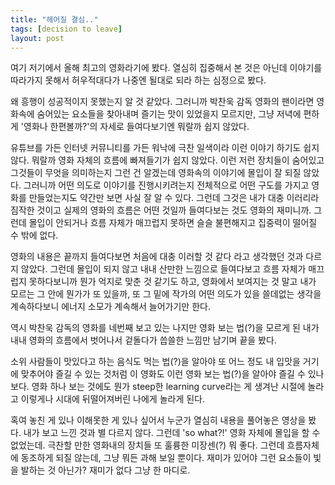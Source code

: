 ```yaml
---
title: "헤어질 결심.."
tags: [decision to leave]
layout: post
---
```


여기 저기에서 올해 최고의 영화라기에 봤다. 열심히 집중해서 본 것은 아닌데 이야기를 따라가지 못해서 허우적대다가 나중엔 될대로 되라 하는 심정으로 봤다.

왜 흥행이 성공적이지 못했는지 알 것 같았다. 그러니까 박찬욱 감독 영화의 팬이라면 영화속에 숨어있는 요소들을 찾아내며 즐기는 맛이 있었을지 모르지만, 그냥 저녁에 편하게 '영화나 한편볼까?'의 자세로 들여다보기엔 뭐랄까 쉽지 않았다.

유튜브를 가든 인터넷 커뮤니티를 가든 워낙에 극찬 일색이라 이런 이야기 하기도 쉽지 않다. 뭐랄까 영화 자체의 흐름에 빠져들기가 쉽지 않았다. 이런 저런 장치들이 숨어있고 그것들이 무엇을 의미하는지 그런 건 알겠는데 영화속의 이야기에 몰입이 잘 되질 않았다. 그러니까 어떤 의도로 이야기를 진행시키려는지 전체적으로 어떤 구도를 가지고 영화를 만들었는지도 약간만 보면 사실 잘 알 수 있다. 그런데 그것은 내가 대충 이러리라 짐작한 것이고 실제의 영화의 흐름은 어떤 것일까 들여다보는 것도 영화의 재미니까. 그런데 몰입이 안되거나 흐름 자체가 매끄럽지 못하면 슬슬 불편해지고 집중력이 떨어질 수 밖에 없다.

영화의 내용은 끝까지 들여다보면 처음에 대충 이러할 것 같다 라고 생각했던 것과 다르지 않았다. 그런데 몰입이 되지 않고 내내 산만한 느낌으로 들여다보고 흐름 자체가 매끄럽지 못하다보니까 뭔가 억지로 맞춘 것 같기도 하고, 영화에서 보여지는 것 말고 내가 모르는 그 안에 뭔가가 또 있을까, 또 그 밑에 작가의 어떤 의도가 있을 쓸데없는 생각을 계속하다보니 에너지 소모가 계속해서 늘어가기만 한다.

역시 박찬욱 감독의 영화를 네번째 보고 있는 나지만 영화 보는 법(?)을 모르게 된 내가 내내 영화의 흐름에서 벗어나서 겉돌다가 씁쓸한 느낌만 남기며 끝을 봤다. 

소위 사람들이 맛있다고 하는 음식도 먹는 법(?)을 알아야 또 어느 정도 내 입맛을 거기에 맞추어야 즐길 수 있는 것처럼 이 영화도 이런 영화 보는 법(?)을 알아야 즐길 수 있나보다. 영화 하나 보는 것에도 뭔가 steep한 learning curve라는 게 생겨난 시절에 놀라고 이렇게나 시대에 뒤떨어져버린 나에게 놀라게 된다.

혹여 놓친 게 있나 이해못한 게 있나 싶어서 누군가 열심히 내용을 풀어놓은 영상을 봤다. 내가 보고 느낀 것과 별 다르지 않다. 그런데 'so what?!' 영화 자체에 몰입을 할 수 없었는데. 극찬할 만한 영화내의 장치들 또 훌륭한 미장센(?) 뭐 좋다. 그런데 흐름자체에 동조하게 되질 않는데, 그냥 뭐든 과해 보일 뿐이다. 재미가 있어야 그런 요소들이 빛을 발하는 것 아닌가? 재미가 없다 그냥 한 마디로. 